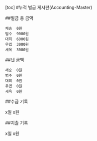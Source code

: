 [toc]
#누적 벌금 게시판(Accounting-Master)

##벌금 총 금액

	채승	0원
	범수	9000원
	대희	6000원
	우엽	3000원
	세옥	3000원

##낸 금액

	채승	0원
	범수	0원
	대희	0원
	우엽	0원
	세옥	0원

##수금 기록

x일 x원

##지출 기록

x일 x원